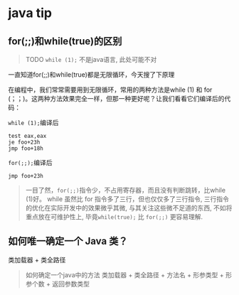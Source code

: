 # java tip

## for(;;)和while(true)的区别

> TODO `while (1);` 不是java语言, 此处可能不对

一直知道for(;;)和while(true)都是无限循环，今天搜了下原理

在编程中，我们常常需要用到无限循环，常用的两种方法是while (1) 和 for (；；)。这两种方法效果完全一样，但那一种更好呢？让我们看看它们编译后的代码：

`while (1);`编译后

   ```assembly
   test eax,eax
   je foo+23h
   jmp foo+18h
   ```

`for(;;);`编译后

   ```assembly
   jmp foo+23h
   ```

> 一目了然，`for(;;)`指令少，不占用寄存器，而且没有判断跳转，比while (1)好。
> while 虽然比 for 指令多了三行，但也仅仅多了三行指令, 三行指令的优化在实际开发中的效果微乎其微, 与其关注这些微不足道的东西, 不如将重点放在可维护性上, 毕竟`while(true);` 比 `for(;;)` 更容易理解.

## 如何唯一确定一个 Java 类？

类加载器 + 类全路径 

> 如何确定一个java中的方法
> 类加载器 + 类全路径 + 方法名 + 形参类型 + 形参个数 + 返回参数类型
